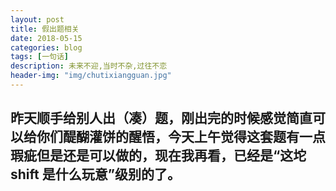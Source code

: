 ```yaml
---
layout: post
title: 假出题相关
date: 2018-05-15
categories: blog
tags: [一句话]
description: 未来不迎,当时不杂,过往不恋
header-img: "img/chutixiangguan.jpg"
---
```




## 昨天顺手给别人出（凑）题，刚出完的时候感觉简直可以给你们醍醐灌饼的醒悟，今天上午觉得这套题有一点瑕疵但是还是可以做的，现在我再看，已经是“这坨 shift 是什么玩意”级别的了。 ​​​​





